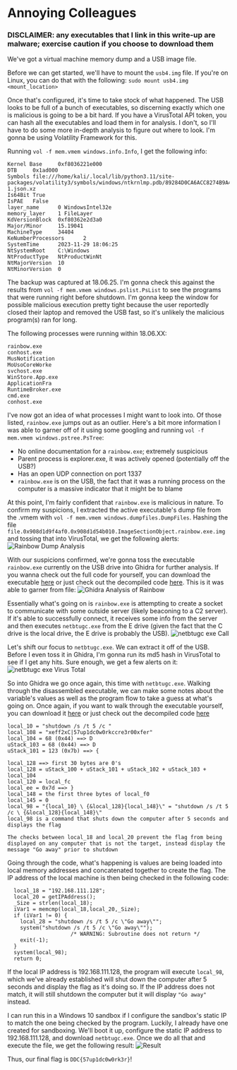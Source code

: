 # Annoying Colleagues
### DISCLAIMER: any executables that I link in this write-up are malware; exercise caution if you choose to download them
We've got a virtual machine memory dump and a USB image file.

Before we can get started, we'll have to mount the `usb4.img` file. If you're on Linux, you can do that with the following: `sudo mount usb4.img <mount_location>`

Once that's configured, it's time to take stock of what happened. The USB looks to be full of a bunch of executables, so discerning exactly which one is malicious is going to be a bit hard. If you have a VirusTotal API token, you can hash all the executables and load them in for analysis. I don't, so I'll have to do some more in-depth analysis to figure out where to look. I'm gonna be using Volatility Framework for this.

Running `vol -f mem.vmem windows.info.Info`, I get the following info:
```
Kernel Base     0xf8036221e000
DTB     0x1ad000
Symbols file:///home/kali/.local/lib/python3.11/site-packages/volatility3/symbols/windows/ntkrnlmp.pdb/89284D0CA6ACC8274B9A44BD5AF9290B-1.json.xz
Is64Bit True
IsPAE   False
layer_name      0 WindowsIntel32e
memory_layer    1 FileLayer
KdVersionBlock  0xf80362e2d3a0
Major/Minor     15.19041
MachineType     34404
KeNumberProcessors      2
SystemTime      2023-11-29 18:06:25
NtSystemRoot    C:\Windows
NtProductType   NtProductWinNt
NtMajorVersion  10
NtMinorVersion  0
```
The backup was captured at 18.06.25. I'm gonna check this against the results from `vol -f mem.vmem windows.pslist.PsList` to see the programs that were running right before shutdown. I'm gonna keep the window for possible malicious execution pretty tight because the user reportedly closed their laptop and removed the USB fast, so it's unlikely the malicious program(s) ran for long.

The following processes were running within 18.06.XX:
```
rainbow.exe
conhost.exe
MusNotification
MoUsoCoreWorke
svchost.exe
WinStore.App.exe
ApplicationFra
RuntimeBroker.exe
cmd.exe
conhost.exe
```

I've now got an idea of what processes I might want to look into. Of those listed, `rainbow.exe` jumps out as an outlier. Here's a bit more information I was able to garner off of it using some googling and running `vol -f mem.vmem windows.pstree.PsTree`:
- No online documentation for a `rainbow.exe`; extremely suspicious
- Parent process is explorer.exe, it was actively opened (potentially off the USB?)
- Has an open UDP connection on port 1337
- `rainbow.exe` is on the USB, the fact that it was a running process on the computer is a massive indicator that it might be to blame

At this point, I'm fairly confident that `rainbow.exe` is malicious in nature. To confirm my suspicions, I extracted the active executable's dump file from the .vmem with `vol -f mem.vmem windows.dumpfiles.DumpFiles`. Hashing the file `file.0x908d1d9f4af0.0x908d1d54b010.ImageSectionObject.rainbow.exe.img` and tossing that into VirusTotal, we get the following alerts:
![Rainbow Dump Analysis](https://github.com/Jacob-Hegy/DDC-2024-Write-Ups/assets/85857129/ade8565a-078f-4075-a166-855c07d032cd)

With our suspicions confirmed, we're gonna toss the executable `rainbow.exe` currently on the USB drive into Ghidra for further analysis. If you wanna check out the full code for yourself, you can download the executable [here](https://github.com/Jacob-Hegy/DDC-2024-Write-Ups/blob/main/Forensics/rainbow.exe) or just check out the decompiled code [here](https://github.com/Jacob-Hegy/DDC-2024-Write-Ups/blob/main/Forensics/rainbow%20Decompiled.c). This is it was able to garner from file:
![Ghidra Analysis of Rainbow](https://github.com/Jacob-Hegy/DDC-2024-Write-Ups/assets/85857129/d7f75ce6-0528-4ce0-8f76-b23a8a662fb3)

Essentially what's going on is `rainbow.exe` is attempting to create a socket to communicate with some outside server (likely beaconing to a C2 server). If it's able to successfully connect, it receives some info from the server and then executes `netbtugc.exe` from the E drive (given the fact that the C drive is the local drive, the E drive is probably the USB).
![netbtugc exe Call](https://github.com/Jacob-Hegy/DDC-2024-Write-Ups/assets/85857129/f179249c-7652-4419-9843-5a633247c230)

Let's shift our focus to `netbtugc.exe`. We can extract it off of the USB. Before I even toss it in Ghidra, I'm gonna run its md5 hash in VirusTotal to see if I get any hits. Sure enough, we get a few alerts on it:
![netbtugc exe Virus Total](https://github.com/Jacob-Hegy/DDC-2024-Write-Ups/assets/85857129/4d0d244e-4e88-4c40-aa05-6153bd0ce640)

So into Ghidra we go once again, this time with `netbtugc.exe`. Walking through the disassembled executable, we can make some notes about the variable's values as well as the program flow to take a guess at what's going on. Once again, if you want to walk through the executable yourself, you can download it [here](https://github.com/Jacob-Hegy/DDC-2024-Write-Ups/blob/main/Forensics/netbtugc.exe) or just check out the decompiled code [here](https://github.com/Jacob-Hegy/DDC-2024-Write-Ups/blob/main/Forensics/netbtugc%20Decompiled.c)
```
local_10 = "shutdown /s /t 5 /c "
local_108 = "xeff2xC|57up1dc0w0rkccre3r00xfer"
local_104 = 68 (0x44) ==> D
uStack_103 = 68 (0x44) ==> D
uStack_101 = 123 (0x7b) ==> {

local_128 ==> first 30 bytes are 0's
local_128 = uStack_100 + uStack_101 + uStack_102 + uStack_103 + local_104
local_120 = local_fc
local_ee = 0x7d ==> }
local_148 = the first three bytes of local_f0
local_145 = 0
local_98 = "{local_10} \ {&local_128}{local_148}\" = "shutdown /s /t 5 /c \ {&local_128}{local_148}\"
local_98 is a command that shuts down the computer after 5 seconds and displays the flag

The checks between local_18 and local_20 prevent the flag from being displayed on any computer that is not the target, instead display the message "Go away" prior to shutdown
```
Going through the code, what's happening is values are being loaded into local memory addresses and concatenated together to create the flag. The IP address of the local machine is then being checked in the following code:
```
  local_18 = "192.168.111.128";
  local_20 = getIPAddress();
  _Size = strlen(local_18);
  iVar1 = memcmp(local_18,local_20,_Size);
  if (iVar1 != 0) {
    local_28 = "shutdown /s /t 5 /c \"Go away\"";
    system("shutdown /s /t 5 /c \"Go away\"");
                    /* WARNING: Subroutine does not return */
    exit(-1);
  }
  system(local_98);
  return 0;
```
If the local IP address is 192.168.111.128, the program will execute `local_98`, which we've already established will shut down the computer after 5 seconds and display the flag as it's doing so. If the IP address does not match, it will still shutdown the computer but it will display `"Go away"` instead.

I can run this in a Windows 10 sandbox if I configure the sandbox's static IP to match the one being checked by the program. Luckily, I already have one created for sandboxing. We'll boot it up, configure the static IP address to 192.168.111.128, and download `netbtugc.exe`. Once we do all that and execute the file, we get the following result:
![Result](https://github.com/Jacob-Hegy/DDC-2024-Write-Ups/assets/85857129/4272fcb6-4002-4d15-98f5-f15645d6d367)

Thus, our final flag is `DDC{57up1dc0w0rk3r}`!
